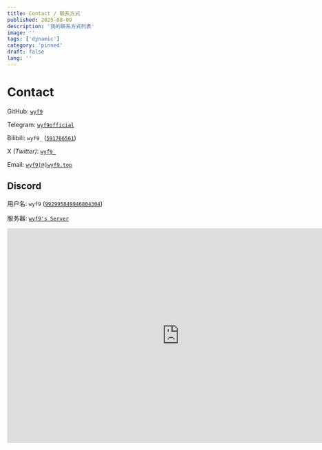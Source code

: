 ```yaml
---
title: Contact / 联系方式
published: 2025-08-09
description: '我的联系方式列表'
image: ''
tags: ['dynamic']
category: 'pinned'
draft: false
lang: ''
---
```


# Contact

GitHub: [`wyf9`](https://wyf9.top/t/gh)

Telegram: [`wyf9official`](https://wyf9.top/t/tg)

Bilibili: `wyf9_` ([`591766561`](https://wyf9.top/t/b))

X *(Twitter)*: [`wyf9_`](https://wyf9.top/t/x)

Email: [`wyf9[@]wyf9.top`](https://wyf9.top/t/e)

## Discord

用户名: `wyf9` ([`992995849946804304`](https://wyf9.top/t/dc))

服务器: [`wyf9's Server`](https://wyf9.top/t/dcs)

<iframe src="https://discord.com/widget?id=1061629481267245086&theme=dark" width="800" height="500" allowtransparency="true" frameborder="0" sandbox="allow-popups allow-popups-to-escape-sandbox allow-same-origin allow-scripts"></iframe>
